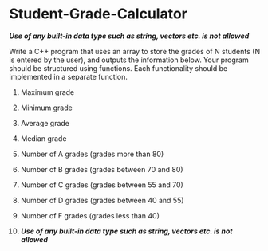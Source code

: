 # Student-Grade-Calculator

*****Use of any built-in data type such as string, vectors etc. is not allowed*****

 Write a C++ program that uses an array to store the grades of N students (N is entered by the user), and outputs the information below. Your program should be structured using functions. Each functionality should be implemented in a separate function.
1.   Maximum grade
2.   Minimum grade
3.   Average grade
4.   Median grade
5.   Number of A  grades (grades more than 80)
6.   Number of B grades (grades between 70 and 80)
7.   Number of C grades (grades between 55 and 70)
8.   Number of D grades (grades between 40 and 55)
9.   Number of F grades (grades less than 40)

10.   *****Use of any built-in data type such as string, vectors etc. is not allowed*****
